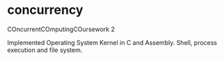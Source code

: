 # concurrency
COncurrentCOmputingCOursework 2

Implemented Operating System Kernel in C and Assembly.
Shell, process execution and file system.



